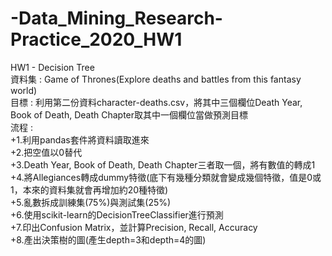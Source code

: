 # -Data_Mining_Research-Practice_2020_HW1
HW1 - Decision Tree  
資料集 : Game of Thrones(Explore deaths and battles from this fantasy world)  
目標 : 利用第二份資料character-deaths.csv，將其中三個欄位Death Year, Book of Death, Death Chapter取其中一個欄位當做預測目標  
流程 :   
+1.利用pandas套件將資料讀取進來  
+2.把空值以0替代  
+3.Death Year, Book of Death, Death Chapter三者取一個，將有數值的轉成1  
+4.將Allegiances轉成dummy特徵(底下有幾種分類就會變成幾個特徵，值是0或1，本來的資料集就會再增加約20種特徵)  
+5.亂數拆成訓練集(75%)與測試集(25%)   
+6.使用scikit-learn的DecisionTreeClassifier進行預測  
+7.印出Confusion Matrix，並計算Precision, Recall, Accuracy   
+8.產出決策樹的圖(產生depth=3和depth=4的圖)  
